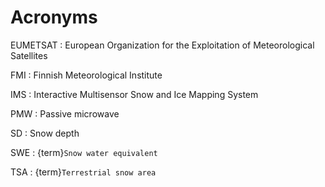 # Acronyms

EUMETSAT
: European Organization for the Exploitation of Meteorological Satellites

FMI
: Finnish Meteorological Institute

IMS
: Interactive Multisensor Snow and Ice Mapping System

PMW
: Passive microwave

SD
: Snow depth

SWE
: {term}`Snow water equivalent`

TSA
: {term}`Terrestrial snow area`